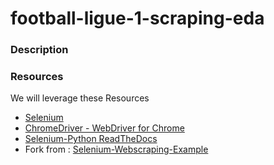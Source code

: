 # football-ligue-1-scraping-eda



### Description

### Resources

We will leverage these Resources
* [Selenium](https://pypi.python.org/pypi/selenium)
* [ChromeDriver - WebDriver for Chrome](https://sites.google.com/a/chromium.org/chromedriver/downloads)
* [Selenium-Python ReadTheDocs](http://selenium-python.readthedocs.io/)
* Fork from : [Selenium-Webscraping-Example](https://github.com/TheDancerCodes/Selenium-Webscraping-Example)
